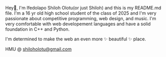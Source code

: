 Hey👋, I'm Ifedolapo Shiloh Olotu(or just Shiloh) and this is my README.md file.
I'm a 16 yr old high school student of the class of 2025 and I'm very passionate about competitive programming, web design, and music.
I'm very comfortable with web developement languages and have a solid foundation in C++ and Python.

I'm determined to make the web an even more ✨ beautiful ✨ place.

HMU @ shiloholotu@gmail.com

